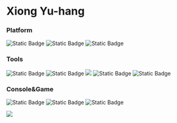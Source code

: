 # Xiong Yu-hang 

### Platform
![Static Badge](https://img.shields.io/badge/Windows-11-0080ff?logo=windows11)
![Static Badge](https://img.shields.io/badge/Os-Linux-0080ff?logo=linux)
![Static Badge](https://img.shields.io/badge/IPhone-12-0080ff?logo=apple)

### Tools
![Static Badge](https://img.shields.io/badge/Matlab%2FSimulink-12?logo=maildotcom&color=ff0000)
![Static Badge](https://img.shields.io/badge/IDE-Visual%20Studio%20Code-0080ff?logo=visualstudiocode)
![](https://img.shields.io/badge/Studied-Labview-blueviolet?style=flat%20Code&logo=labview&logoColor=ffffff)
![Static Badge](https://img.shields.io/badge/Keil-12?logo=kaios&color=ff0000)
![Static Badge](https://img.shields.io/badge/PLC-AS-12?logo=bandrautomation&logoColor=%23FF8800&color=0080ff)

### Console&Game
![Static Badge](https://img.shields.io/badge/Nintendo%20Switch-11?logo=nintendoswitch&labelColor=000000&color=000000)
![Static Badge](https://img.shields.io/badge/Steam-11?logo=steam&color=000000)
![Static Badge](https://img.shields.io/badge/LOL-12?logo=leagueoflegends&color=000000)



 
<img align="center" src="https://github-readme-stats.vercel.app/api?username=ohmyjesus&show_icons=true&icon_color=CE1D2D&text_color=718096&bg_color=ffffff&hide_title=true" />


